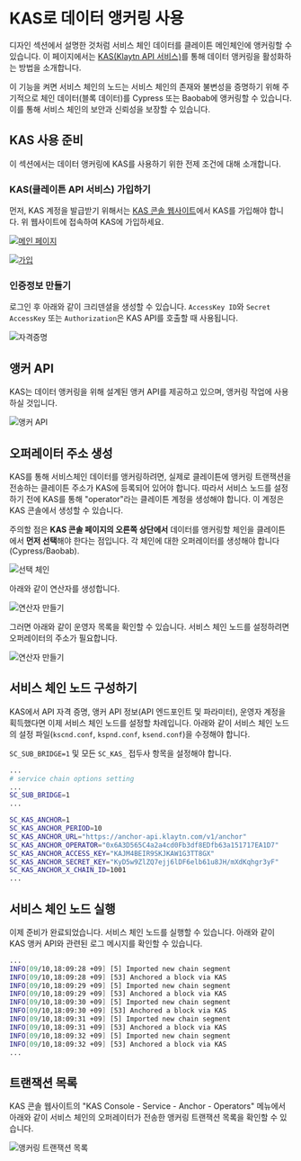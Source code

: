 # KAS로 데이터 앵커링 사용

디자인 섹션에서 설명한 것처럼 서비스 체인 데이터를 클레이튼 메인체인에 앵커링할 수 있습니다.
이 페이지에서는 [KAS(Klaytn API 서비스)](https://www.klaytnapi.com)를 통해 데이터 앵커링을 활성화하는 방법을 소개합니다.

이 기능을 켜면 서비스 체인의 노드는 서비스 체인의 존재와 불변성을 증명하기 위해 주기적으로 체인 데이터(블록 데이터)를 Cypress 또는 Baobab에 앵커링할 수 있습니다.
이를 통해 서비스 체인의 보안과 신뢰성을 보장할 수 있습니다.

## KAS 사용 준비 <a id="preparation-with-kas"></a>
이 섹션에서는 데이터 앵커링에 KAS를 사용하기 위한 전제 조건에 대해 소개합니다.

### KAS(클레이튼 API 서비스) 가입하기 <a id="sign-up-kas"></a>
먼저, KAS 계정을 발급받기 위해서는 [KAS 콘솔 웹사이트](https://www.klaytnapi.com)에서 KAS를 가입해야 합니다.
위 웹사이트에 접속하여 KAS에 가입하세요.

[![메인 페이지](/img/nodes/kas-main-en.png)](https://www.klaytnapi.com)

[![가입](/img/nodes/kas-signup-en.png)](https://www.klaytnapi.com)

### 인증정보 만들기 <a id="check-credential"></a>
로그인 후 아래와 같이 크리덴셜을 생성할 수 있습니다.
`AccessKey ID`와 `Secret AccessKey` 또는 `Authorization`은 KAS API를 호출할 때 사용됩니다.

![자격증명](/img/nodes/kas-credential-en.png)

## 앵커 API <a id="anchor-api"></a>
KAS는 데이터 앵커링을 위해 설계된 앵커 API를 제공하고 있으며, 앵커링 작업에 사용하실 것입니다.

![앵커 API](/img/nodes/kas-anchor-api-en.png)

## 오퍼레이터 주소 생성 <a id="create-kas-credential"></a>
KAS를 통해 서비스체인 데이터를 앵커링하려면, 실제로 클레이튼에 앵커링 트랜잭션을 전송하는 클레이튼 주소가 KAS에 등록되어 있어야 합니다. 따라서 서비스 노드를 설정하기 전에 KAS를 통해 "operator"라는 클레이튼 계정을 생성해야 합니다. 이 계정은 KAS 콘솔에서 생성할 수 있습니다.

주의할 점은 **KAS 콘솔 페이지의 오른쪽 상단에서** 데이터를 앵커링할 체인을 클레이튼에서 **먼저 선택**해야 한다는 점입니다. 각 체인에 대한 오퍼레이터를 생성해야 합니다(Cypress/Baobab).



![선택 체인](/img/nodes/kas-select-chain-en.png)

아래와 같이 연산자를 생성합니다.

![연산자 만들기](/img/nodes/kas-create-operator-en.png)

그러면 아래와 같이 운영자 목록을 확인할 수 있습니다.
서비스 체인 노드를 설정하려면 오퍼레이터의 주소가 필요합니다.

![연산자 만들기](/img/nodes/kas-operator-list-en.png)

## 서비스 체인 노드 구성하기 <a id="configure-service-chain-node"></a>
KAS에서 API 자격 증명, 앵커 API 정보(API 엔드포인트 및 파라미터), 운영자 계정을 획득했다면 이제 서비스 체인 노드를 설정할 차례입니다.
아래와 같이 서비스 체인 노드의 설정 파일(`kscnd.conf`, `kspnd.conf`, `ksend.conf`)을 수정해야 합니다.

`SC_SUB_BRIDGE=1` 및 모든 `SC_KAS_` 접두사 항목을 설정해야 합니다.

```bash
...
# service chain options setting
...
SC_SUB_BRIDGE=1
...

SC_KAS_ANCHOR=1                                                         # 1: enable, 0: disable
SC_KAS_ANCHOR_PERIOD=10                                                 # Anchoring block period
SC_KAS_ANCHOR_URL="https://anchor-api.klaytn.com/v1/anchor"             # Anchor API URL
SC_KAS_ANCHOR_OPERATOR="0x6A3D565C4a2a4cd0Fb3df8EDfb63a151717EA1D7"     # Operator address
SC_KAS_ANCHOR_ACCESS_KEY="KAJM4BEIR9SKJKAW1G3TT8GX"                     # Credential Access key
SC_KAS_ANCHOR_SECRET_KEY="KyD5w9ZlZQ7ejj6lDF6elb61u8JH/mXdKqhgr3yF"     # Credential Secret key
SC_KAS_ANCHOR_X_CHAIN_ID=1001                                           # Cypress: 8217, Baobab: 1001
...
```

## 서비스 체인 노드 실행 <a id="run-service-chain-node"></a>
이제 준비가 완료되었습니다. 서비스 체인 노드를 실행할 수 있습니다.
아래와 같이 KAS 앵커 API와 관련된 로그 메시지를 확인할 수 있습니다.

```bash
...
INFO[09/10,18:09:28 +09] [5] Imported new chain segment                number=86495 hash=5a20d6…cbca1b blocks=1  txs=3 elapsed=2.387ms  trieDBSize=5.10kB mgas=0.063 mgasps=26.383
INFO[09/10,18:09:28 +09] [53] Anchored a block via KAS                  blkNum=86495
INFO[09/10,18:09:29 +09] [5] Imported new chain segment                number=86496 hash=8897bc…4ea7e7 blocks=1  txs=3 elapsed=2.158ms  trieDBSize=5.10kB mgas=0.063 mgasps=29.188
INFO[09/10,18:09:29 +09] [53] Anchored a block via KAS                  blkNum=86496
INFO[09/10,18:09:30 +09] [5] Imported new chain segment                number=86497 hash=44b319…7d4247 blocks=1  txs=3 elapsed=2.346ms  trieDBSize=5.43kB mgas=0.063 mgasps=26.848
INFO[09/10,18:09:30 +09] [53] Anchored a block via KAS                  blkNum=86497
INFO[09/10,18:09:31 +09] [5] Imported new chain segment                number=86498 hash=0b98ba…73d654 blocks=1  txs=3 elapsed=2.235ms  trieDBSize=5.61kB mgas=0.063 mgasps=28.186
INFO[09/10,18:09:31 +09] [53] Anchored a block via KAS                  blkNum=86498
INFO[09/10,18:09:32 +09] [5] Imported new chain segment                number=86499 hash=4f01ab…3bc334 blocks=1  txs=3 elapsed=3.319ms  trieDBSize=5.61kB mgas=0.063 mgasps=18.977
INFO[09/10,18:09:32 +09] [53] Anchored a block via KAS                  blkNum=86499
...
```

## 트랜잭션 목록 <a id="list-of-transaction"></a>
KAS 콘솔 웹사이트의 "KAS Console - Service - Anchor - Operators" 메뉴에서 아래와 같이 서비스 체인의 오퍼레이터가 전송한 앵커링 트랜잭션 목록을 확인할 수 있습니다.

![앵커링 트랜잭션 목록](/img/nodes/kas-tx-list-en.png)
